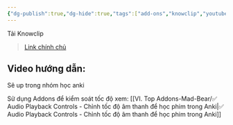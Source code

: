 ```yaml
---
{"dg-publish":true,"dg-hide":true,"tags":["add-ons","knowclip","youtube","netflix","phim"],"permalink":"/vua-xem-phim-vua-hoc-bang-knowclip-ap-dung-cho-ca-youtube-va-netflix/","hide":true,"dgPassFrontmatter":true}
---
```



Tải Knowclip

> [Link chính chủ](https://www.knowclip.com/)

## Video hướng dẫn:
Sẽ up trong nhóm học anki

Sử dụng Addons để kiểm soát tốc độ xem:
[[VI. Top Addons-Mad-Bear/✅ Audio Playback Controls - Chỉnh tốc độ âm thanh để học phim trong Anki\|✅ Audio Playback Controls - Chỉnh tốc độ âm thanh để học phim trong Anki]]